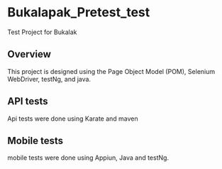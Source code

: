 # Bukalapak_Pretest_test
Test Project for Bukalak

## Overview
This project is designed using the Page Object Model (POM), Selenium WebDriver, testNg, and java.

## API tests
Api tests were done using Karate and maven

## Mobile tests
mobile tests were done using Appiun, Java and testNg.
